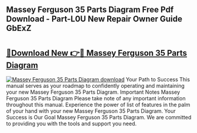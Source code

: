 ## Massey Ferguson 35 Parts Diagram Free Pdf Download - Part-L0U New Repair Owner Guide GbExZ

# <h2><a href="http://dfh67k.blite.top/?on=Massey+Ferguson+35+Parts+Diagram">🔗Download New 👉🔴 Massey Ferguson 35 Parts Diagram</a></h2>

[![Massey Ferguson 35 Parts Diagram download](https://i.imgur.com/lujVjoI.png)](http://dfh67k.blite.top/?on=Massey+Ferguson+35+Parts+Diagram)
Your Path to Success This manual serves as your roadmap to confidently operating and maintaining your new Massey Ferguson 35 Parts Diagram. Important Notes Massey Ferguson 35 Parts Diagram Please take note of any important information throughout this manual. Experience the power of list of features in the palm of your hand with your new Massey Ferguson 35 Parts Diagram. Your Success is Our Goal Massey Ferguson 35 Parts Diagram. We are committed to providing you with the tools and support you need.
